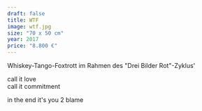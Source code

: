 ```yaml
---
draft: false
title: WTF
image: wtf.jpg
size: "70 x 50 cm"
year: 2017
price: "8.800 €"
---
```

Whiskey-Tango-Foxtrott im Rahmen des "Drei Bilder Rot"-Zyklus'  

call it love  
call it commitment

in the end it's you 2 blame
